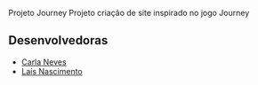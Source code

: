 Projeto Journey
Projeto criação de site inspirado no jogo Journey

## Desenvolvedoras
 - [Carla Neves](https://github.com/adiosCarla)
 - [Laís Nascimento](https://github.com/laisNa/)
